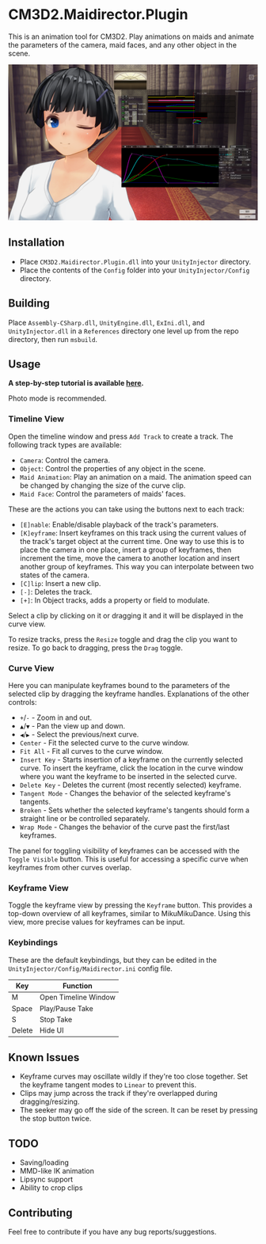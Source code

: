 # CM3D2.Maidirector.Plugin
This is an animation tool for CM3D2. Play animations on maids and animate the parameters of the camera, maid faces, and any other object in the scene.

![Screenshot](https://github.com/ShinHogera/CM3D2.Maidirector.Plugin/raw/master/screenshot.png)

## Installation
* Place `CM3D2.Maidirector.Plugin.dll` into your `UnityInjector` directory.
* Place the contents of the `Config` folder into your `UnityInjector/Config` directory.

## Building
Place `Assembly-CSharp.dll`, `UnityEngine.dll`, `ExIni.dll`, and `UnityInjector.dll` in a `References` directory one level up from the repo directory, then run `msbuild`.

## Usage
**A step-by-step tutorial is available [here](https://github.com/ShinHogera/CM3D2.Maidirector.Plugin/blob/master/TUTORIAL.en.md).**

Photo mode is recommended.

### Timeline View
Open the timeline window and press `Add Track` to create a track. The following track types are available:
- `Camera`: Control the camera.
- `Object`: Control the properties of any object in the scene.
- `Maid Animation`: Play an animation on a maid. The animation speed can be changed by changing the size of the curve clip.
- `Maid Face`: Control the parameters of maids' faces.

These are the actions you can take using the buttons next to each track:
- `[E]nable`: Enable/disable playback of the track's parameters.
- `[K]eyframe`: Insert keyframes on this track using the current values of the track's target object at the current time. One way to use this is to place the camera in one place, insert a group of keyframes, then increment the time, move the camera to another location and insert another group of keyframes. This way you can interpolate between two states of the camera.
- `[C]lip`: Insert a new clip.
- `[-]`: Deletes the track.
- `[+]`: In Object tracks, adds a property or field to modulate.

Select a clip by clicking on it or dragging it and it will be displayed in the curve view.

To resize tracks, press the `Resize` toggle and drag the clip you want to resize. To go back to dragging, press the `Drag` toggle.

### Curve View
Here you can manipulate keyframes bound to the parameters of the selected clip by dragging the keyframe handles. Explanations of the other controls:

- `+`/`-` - Zoom in and out.
- `▲`/`▼` - Pan the view up and down.
- `◀`/`▶` - Select the previous/next curve.
- `Center` - Fit the selected curve to the curve window.
- `Fit All` - Fit all curves to the curve window.
- `Insert Key` - Starts insertion of a keyframe on the currently selected curve. To insert the keyframe, click the location in the curve window where you want the keyframe to be inserted in the selected curve.
- `Delete Key` - Deletes the current (most recently selected) keyframe.
- `Tangent Mode` - Changes the behavior of the selected keyframe's tangents.
- `Broken` - Sets whether the selected keyframe's tangents should form a straight line or be controlled separately.
- `Wrap Mode` - Changes the behavior of the curve past the first/last keyframes.

The panel for toggling visibility of keyframes can be accessed with the `Toggle Visible` button. This is useful for accessing a specific curve when keyframes from other curves overlap.

### Keyframe View
Toggle the keyframe view by pressing the `Keyframe` button. This provides a top-down overview of all keyframes, similar to MikuMikuDance. Using this view, more precise values for keyframes can be input.

### Keybindings
These are the default keybindings, but they can be edited in the `UnityInjector/Config/Maidirector.ini` config file.

| Key     | Function                |
|---------|-------------------------|
| M       | Open Timeline Window    |
| Space   | Play/Pause Take         |
| S       | Stop Take               |
| Delete  | Hide UI                 |

## Known Issues
- Keyframe curves may oscillate wildly if they're too close together. Set the keyframe tangent modes to `Linear` to prevent this.
- Clips may jump across the track if they're overlapped during dragging/resizing.
- The seeker may go off the side of the screen. It can be reset by pressing the stop button twice.

## TODO
- Saving/loading
- MMD-like IK animation
- Lipsync support
- Ability to crop clips

## Contributing
Feel free to contribute if you have any bug reports/suggestions.
